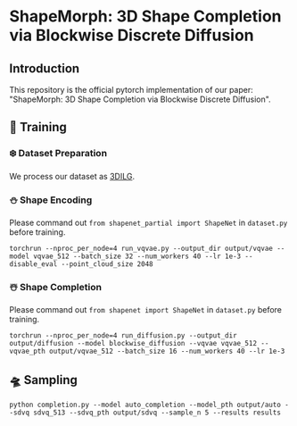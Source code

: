 # ShapeMorph: 3D Shape Completion via Blockwise Discrete Diffusion
## Introduction
This repository is the official pytorch implementation of our paper: "ShapeMorph: 3D Shape Completion via Blockwise Discrete Diffusion".

## 🚀 Training

### ❄️ Dataset Preparation
We process our dataset as [3DILG](https://github.com/1zb/3DILG).

### ⛄ Shape Encoding
Please command out ``` from shapenet_partial import ShapeNet ``` in ``` dataset.py ``` before training. 
```
torchrun --nproc_per_node=4 run_vqvae.py --output_dir output/vqvae --model vqvae_512 --batch_size 32 --num_workers 40 --lr 1e-3 --disable_eval --point_cloud_size 2048
```

### ☃️ Shape Completion
Please command out ``` from shapenet import ShapeNet ``` in ``` dataset.py ``` before training. 
```
torchrun --nproc_per_node=4 run_diffusion.py --output_dir output/diffusion --model blockwise_diffusion --vqvae vqvae_512 --vqvae_pth output/vqvae_512 --batch_size 16 --num_workers 40 --lr 1e-3 
```

## 🛸 Sampling
```
python completion.py --model auto_completion --model_pth output/auto --sdvq sdvq_513 --sdvq_pth output/sdvq --sample_n 5 --results results
```
